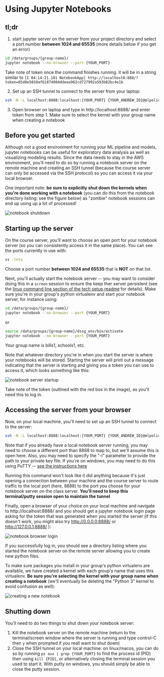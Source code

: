 # Using Jupyter Notebooks

## tl;dr
1. start jupyter server on the server from your project directory and select a port number **between 1024 and 65535** (more details below if you get an error) 
```bash
cd /data/groups/{group-name}/
jupyter notebook --no-browser --port {YOUR_PORT}
```

Take note of token once the command finishes running. it will be in a string similar to ``[I 04:14:21.181 NotebookApp] http://localhost8:888/?token=65d0e5010af61874004ddeea962cd727992a593b82bc4e1b``

2. Set up an SSH tunnel to connect to the server from your laptop:

```bash
ssh -N -L localhost:8888:localhost:{YOUR_PORT} {YOUR_ANDREW_ID}@mlpolicylab.dssg.io
```

3. Open browser on laptop and type in http://localhost:8888/ and enter token from step 1. Make sure to select the kernel with your group name when creating a notebook

## Before you get started

Although not a good environment for running your ML pipeline and models, jupyter notebooks can be useful for exploratory data analysis as well as visualizing modeling results. Since the data needs to stay in the AWS environment, you'll need to do so by running a notebook server on the remote machine and creating an SSH tunnel (because the course server can only be accessed via the SSH protocol) so you can access it via your local browser.

One important note: **be sure to explicitly shut down the kernels when you're done working with a notebook** (you can do this from the notebook directory listing: see the figure below) as "zombie" notebook sessions can end up using up a lot of processed!

![notebook shutdown](/techhelp/img/jupyter-shutdown.png)

## Starting up the server
On the course server, you'll want to choose an open port for your notebook server (so you can consistently access it in the same place). You can see the ports currently in use with:
```bash
ss -lntu
```
Choose a port number **between 1024 and 65535** that is **NOT** on that list.

Next, you'll actually start the notebook server -- you may want to consider doing this in a `screen` session to ensure the keep ther server persistent (see the [linux command line section of the tech setup readme](https://github.com/dssg/mlforpublicpolicylab/tree/master/techhelp#linux-command-line-bash) for details). Make sure you're in your group's python virtualenv and start your notebook server, for instance using:
```bash
cd /data/groups/{group-name}/
jupyter notebook --no-browser --port {YOUR_PORT}
```
or
```bash
source /data/groups/{group-name}/dssg_env/bin/activate
jupyter notebook --no-browser --port {YOUR_PORT}
```
Your group name is bills1, schools1, etc.

Note that whatever directory you're in when you start the server is where your notebooks will be stored. Starting the server will print out a message indicating that the server is starting and giving you a token you can use to access it, which looks something like this:

![notebook server startup](/techhelp/img/jupyter-terminal.png)

Take note of the token (outlined with the red box in the image), as you'll need this to log in.

## Accessing the server from your browser
Now, on your local machine, you'll need to set up an SSH tunnel to connect to the server:

```bash
ssh -N -L localhost:8888:localhost:{YOUR_PORT} {YOUR_ANDREW_ID}@mlpolicylab.dssg.io
```

Note that if you already have a local notebook server running, you may need to choose a different port than 8888 to map to, but we'll assume this is open here. Also, you may need to specify the "-i" parameter to provide the path to your private key file. If you're on windows, you may need to do this using PuTTY -- [see the instructions here](https://docs.bitnami.com/bch/faq/get-started/access-ssh-tunnel/)

Running this command won't look like it did anything because it's just opening a connection between your machine and the course server to route traffic to the local port (here, 8888) to the port you choose for your notebook server on the class server. **You'll need to keep this terminal/putty session open to maintain the tunnel**

Finally, open a browser of your choice on your local machine and navigate to http://localhost:8888/ and you should get a jupyter notebook login page asking for the token that was generated when you started the server (if this doesn't work, you might also try http://0.0.0.0:8888/ or http://127.0.0.1:8888/ ):

![notebook browser login](/techhelp/img/jupyter-login.png)

If you successfully log in, you should see a directory listing where you started the notebook server on the remote server allowing you to create new python files.

To make sure packages you install in your group's python virtualenv are available, we have created a kernel with each group's name that uses this virtualenv. **Be sure you're selecting the kernel with your group name when creating a notebook** (we'll eventually be deleting the "Python 3" kernel to avoid confusion as well):

![creating a new notebook](/techhelp/img/jupyter-new-nb.png)

## Shutting down
You'll need to do two things to shut down your notebook server:
1. Kill the notebook server on the remote machine (return to the terminal/screen window where the server is running and type control-C then `y` when prompted if you reall want to shut down)
1. Close the SSH tunnel on your local machine: on linux/macos, you can do so by running `ps aux | grep {YOUR_PORT}` to find the process id (PID) then using `kill {PID}`, or alternatively closing the terminal session you used to start it. With putty on windows, you should simply be able to close the putty session.
